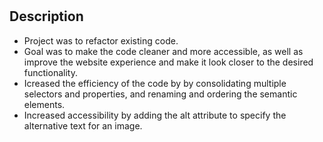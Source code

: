 # <Homework-1-Horiseon>

## Description

- Project was to refactor existing code.
- Goal was to make the code cleaner and more accessible, 
as well as improve the website experience and make it look closer to the desired functionality.
- Icreased the efficiency of the code by by consolidating multiple selectors and properties, 
and renaming and ordering the semantic elements. 
- Increased accessibility by adding the alt attribute to specify the alternative text for an image.